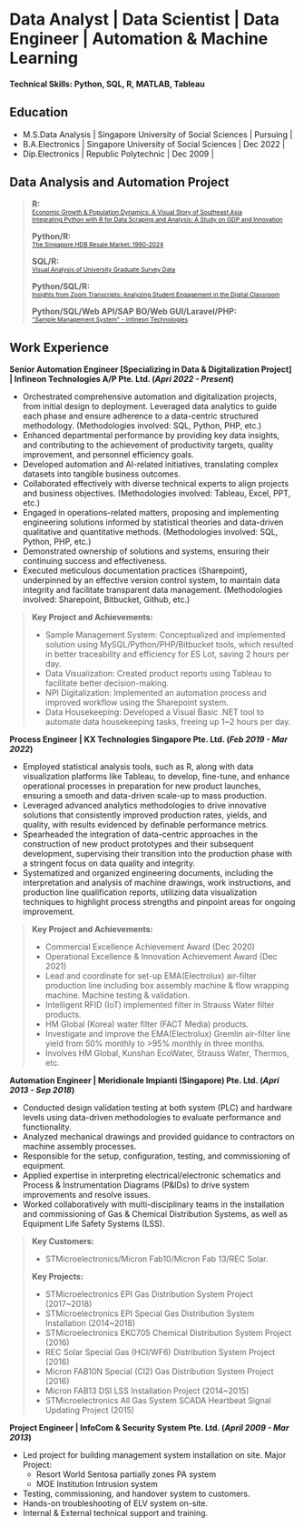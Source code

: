 # Data Analyst | Data Scientist | Data Engineer | Automation & Machine Learning


#### Technical Skills: Python, SQL, R, MATLAB, Tableau


## Education
- M.S.Data Analysis | Singapore University of Social Sciences | Pursuing  |
- B.A.Electronics   | Singapore University of Social Sciences | Dec 2022  |
- Dip.Electronics   | Republic Polytechnic                    | Dec 2009  |


## Data Analysis and Automation Project
> **R:**<br>
> <span style="font-size: 75%;"><a href="https://airfire6518.github.io/portfolio/anl501_proj_1">Economic Growth & Population Dynamics: A Visual Story of Southeast Asia</a></span><br>
> <span style="font-size: 75%;"><a href="https://airfire6518.github.io/portfolio/anl501_proj_2">Integrating Python with R for Data Scraping and Analysis: A Study on GDP and Innovation</a></span><br>
>
> **Python/R:**<br>
> <span style="font-size: 75%;"><a href="https://airfire6518.github.io/portfolio/anl501_proj_3">The Singapore HDB Resale Market: 1990-2024</a></span><br>
>
> **SQL/R:**<br>
> <span style="font-size: 75%;"><a href="https://airfire6518.github.io/portfolio/anl503_proj_1">Visual Analysis of University Graduate Survey Data</a></span><br>
>
> **Python/SQL/R:**<br>
> <span style="font-size: 75%;"><a href="https://airfire6518.github.io/portfolio/anl503_proj_2">Insights from Zoom Transcripts: Analyzing Student Engagement in the Digital Classroom</a></span><br>
>
> **Python/SQL/Web API/SAP BO/Web GUI/Laravel/PHP:**<br>
> <span style="font-size: 75%;"><a href="https://airfire6518.github.io/portfolio/infineon_sms">"Sample Management System" - Infineon Technologies</a></span><br>

## Work Experience
**Senior Automation Engineer [Specializing in Data & Digitalization Project] | Infineon Technologies A/P Pte. Ltd. (_Apri 2022 - Present_)**
- Orchestrated comprehensive automation and digitalization projects, from initial design to deployment. Leveraged data analytics to guide each phase and ensure adherence to a data-centric structured methodology. (Methodologies involved: SQL, Python, PHP, etc.)
- Enhanced departmental performance by providing key data insights, and contributing to the achievement of productivity targets, quality improvement, and personnel efficiency goals.
- Developed automation and AI-related initiatives, translating complex datasets into tangible business outcomes.
- Collaborated effectively with diverse technical experts to align projects and business objectives. (Methodologies involved: Tableau, Excel, PPT, etc.)
- Engaged in operations-related matters, proposing and implementing engineering solutions informed by statistical theories and data-driven qualitative and quantitative methods. (Methodologies involved: SQL, Python, PHP, etc.)
- Demonstrated ownership of solutions and systems, ensuring their continuing success and effectiveness.
- Executed meticulous documentation practices (Sharepoint), underpinned by an effective version control system, to maintain data integrity and facilitate transparent data management. (Methodologies involved: Sharepoint, Bitbucket, Github, etc.)
  
> **Key Project and Achievements:**
> - Sample Management System: Conceptualized and implemented solution using MySQL/Python/PHP/Bitbucket tools, which resulted in better traceability and efficiency for ES Lot, saving 2 hours per day.
> - Data Visualization: Created product reports using Tableau to facilitate better decision-making.
> - NPI Digitalization: Implemented an automation process and improved workflow using the Sharepoint system.
> - Data Housekeeping: Developed a Visual Basic .NET tool to automate data housekeeping tasks, freeing up 1~2 hours per day.

**Process Engineer | KX Technologies Singapore Pte. Ltd. (_Feb 2019 - Mar 2022_)**
- Employed statistical analysis tools, such as R, along with data visualization platforms like Tableau, to develop, fine-tune, and enhance operational processes in preparation for new product launches, ensuring a smooth and data-driven scale-up to mass production.
- Leveraged advanced analytics methodologies to drive innovative solutions that consistently improved production rates, yields, and quality, with results evidenced by definable performance metrics.
- Spearheaded the integration of data-centric approaches in the construction of new product prototypes and their subsequent development, supervising their transition into the production phase with a stringent focus on data quality and integrity.
- Systematized and organized engineering documents, including the interpretation and analysis of machine drawings, work instructions, and production line qualification reports, utilizing data visualization techniques to highlight process strengths and pinpoint areas for ongoing improvement.

> **Key Project and Achievements:**
> - Commercial Excellence Achievement Award (Dec 2020)
> - Operational Excellence & Innovation Achievement Award (Dec 2021)
> - Lead and coordinate for set-up EMA(Electrolux) air-filter production line including box assembly machine & flow wrapping machine. Machine testing & validation.
> - Intelligent RFID (IoT) implemented filter in Strauss Water filter products.
> - HM Global (Korea) water filter (FACT Media) products.
> - Investigate and improve the EMA(Electrolux) Gremlin air-filter line yield from 50% monthly to >95% monthly in three months.
> - Involves HM Global, Kunshan EcoWater, Strauss Water, Thermos, etc.

**Automation Engineer | Meridionale Impianti (Singapore) Pte. Ltd. (_Apri 2013 - Sep 2018_)**
- Conducted design validation testing at both system (PLC) and hardware levels using data-driven methodologies to evaluate performance and functionality.
- Analyzed mechanical drawings and provided guidance to contractors on machine assembly processes.
- Responsible for the setup, configuration, testing, and commissioning of equipment.
- Applied expertise in interpreting electrical/electronic schematics and Process & Instrumentation Diagrams (P&IDs) to drive system improvements and resolve issues.
- Worked collaboratively with multi-disciplinary teams in the installation and commissioning of Gas & Chemical Distribution Systems, as well as Equipment Life Safety Systems (LSS).

> **Key Customers:** 
> - STMicroelectronics/Micron Fab10/Micron Fab 13/REC Solar.
>
> **Key Projects:**
> - STMicroelectronics EPI Gas Distribution System Project (2017~2018)
> - STMicroelectronics EPI Special Gas Distribution System Installation (2014~2018)
> - STMicroelectronics EKC705 Chemical Distribution System Project (2016)
> - REC Solar Special Gas (HCl/WF6) Distribution System Project (2016) 
> - Micron FAB10N Special (Cl2) Gas Distribution System Project (2016) 
> - Micron FAB13 DSI LSS Installation Project (2014~2015)
> - STMicroelectronics All Gas System SCADA Heartbeat Signal Updating Project (2015)

**Project Engineer | InfoCom & Security System Pte. Ltd. (_April 2009 - Mar 2013_)**
- Led project for building management system installation on site. Major Project:
    - Resort World Sentosa partially zones PA system
    - MOE Institution Intrusion system
- Testing, commissioning, and handover system to customers.
- Hands-on troubleshooting of ELV system on-site.
- Internal & External technical support and training.

